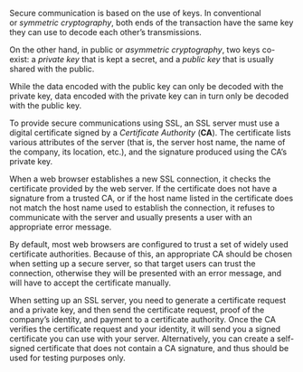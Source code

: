 
Secure communication is based on the use of keys. In conventional or _symmetric cryptography_, both ends of the transaction have the same key they can use to decode each other’s transmissions.

On the other hand, in public or _asymmetric cryptography_, two keys co-exist: a _private key_ that is kept a secret, and a _public key_ that is usually shared with the public.

While the data encoded with the public key can only be decoded with the private key, data encoded with the private key can in turn only be decoded with the public key.

To provide secure communications using SSL, an SSL server must use a digital certificate signed by a _Certificate Authority_ (**CA**). The certificate lists various attributes of the server (that is, the server host name, the name of the company, its location, etc.), and the signature produced using the CA’s private key.


When a web browser establishes a new SSL connection, it checks the certificate provided by the web server. If the certificate does not have a signature from a trusted CA, or if the host name listed in the certificate does not match the host name used to establish the connection, it refuses to communicate with the server and usually presents a user with an appropriate error message.

By default, most web browsers are configured to trust a set of widely used certificate authorities. Because of this, an appropriate CA should be chosen when setting up a secure server, so that target users can trust the connection, otherwise they will be presented with an error message, and will have to accept the certificate manually.


When setting up an SSL server, you need to generate a certificate request and a private key, and then send the certificate request, proof of the company’s identity, and payment to a certificate authority. Once the CA verifies the certificate request and your identity, it will send you a signed certificate you can use with your server. Alternatively, you can create a self-signed certificate that does not contain a CA signature, and thus should be used for testing purposes only.

